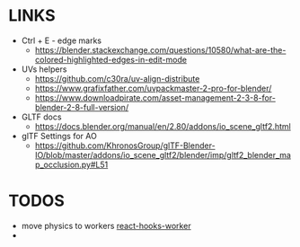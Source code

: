 # LINKS

- Ctrl + E - edge marks
  - https://blender.stackexchange.com/questions/10580/what-are-the-colored-highlighted-edges-in-edit-mode
- UVs helpers
  - https://github.com/c30ra/uv-align-distribute
  - https://www.grafixfather.com/uvpackmaster-2-pro-for-blender/
  - https://www.downloadpirate.com/asset-management-2-3-8-for-blender-2-8-full-version/
- GLTF docs
  - https://docs.blender.org/manual/en/2.80/addons/io_scene_gltf2.html
- glTF Settings for AO
  - https://github.com/KhronosGroup/glTF-Blender-IO/blob/master/addons/io_scene_gltf2/blender/imp/gltf2_blender_map_occlusion.py#L51

# TODOS

- move physics to workers [react-hooks-worker](https://github.com/dai-shi/react-hooks-worker)
-
